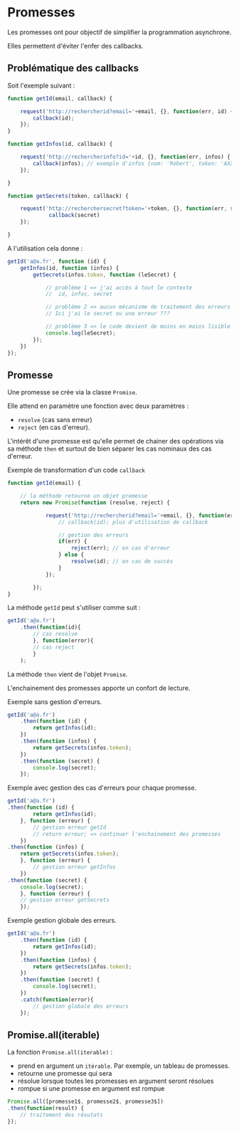 # Promesses

Les promesses ont pour objectif de simplifier la programmation asynchrone.

Elles permettent d'éviter l'enfer des callbacks.

## Problématique des callbacks

Soit l'exemple suivant :

```js
function getId(email, callback) {

    request('http://rechercherid?email='+email, {}, function(err, id) {
        callback(id);
    });
}

function getInfos(id, callback) {

    request('http://rechercherinfo?id='+id, {}, function(err, infos) {
        callback(infos); // exemple d'infos {nom: 'Robert', token: 'AXX'};
    });

}

function getSecrets(token, callback) {

    request('http://recherchersecret?token='+token, {}, function(err, secret) {
             callback(secret)
    });

}
```
A l'utilisation cela donne :

```js
getId('a@a.fr', function (id) {
    getInfos(id, function (infos) {
        getSecrets(infos.token, function (leSecret) {

            // problème 1 => j'ai accès à tout le contexte
            //  id, infos, secret

            // problème 2 => aucun mécanisme de traitement des erreurs
            // Ici j'ai le secret ou une erreur ???

            // problème 3 => le code devient de moins en moins lisible
            console.log(leSecret);
        });
    })
});

```

## Promesse

Une promesse se crée via la classe `Promise`.

Elle attend en paramètre une fonction avec deux paramètres : 

* `resolve` (cas sans erreur)
* `reject` (en cas d'erreur).

L'intérêt d'une promesse est qu'elle permet de chainer des opérations via sa méthode `then` et surtout de bien séparer les cas nominaux des cas d'erreur.

Exemple de transformation d'un code `callback`

```js
function getId(email) {

    // la méthode retourne un objet promesse
    return new Promise(function (resolve, reject) {

            request('http://rechercherid?email='+email, {}, function(err, id) {
                // callback(id); plus d'utilisation de callback

                // gestion des erreurs
                if(err) {
                    reject(err); // en cas d'erreur
                } else {
                    resolve(id); // en cas de succès
                }
            });

        });
}

```

La méthode `getId` peut s'utiliser comme suit :

```js
getId('a@a.fr')
    .then(function(id){
        // cas resolve
        }, function(error){
        // cas reject
        }
    );
```

La méthode `then` vient de l'objet `Promise`.

L'enchainement des promesses apporte un confort de lecture.

Exemple sans gestion d'erreurs.

```js
getId('a@a.fr')
    .then(function (id) {
        return getInfos(id);
    })
    .then(function (infos) {
        return getSecrets(infos.token);
    })
    .then(function (secret) {
        console.log(secret);
    });

```

Exemple avec gestion des cas d'erreurs pour chaque promesse.

```js
getId('a@a.fr')
.then(function (id) {
        return getInfos(id);
    }, function (erreur) {
        // gestion erreur getId
        // return erreur; => continuer l'enchainement des promesses
    })
.then(function (infos) {
    return getSecrets(infos.token);
    }, function (erreur) {
        // gestion erreur getInfos
    })
.then(function (secret) {
    console.log(secret);
    }, function (erreur) {
    // gestion erreur getSecrets
    });
```

Exemple gestion globale des erreurs.

```js
getId('a@a.fr')
    .then(function (id) {
        return getInfos(id);
    })
    .then(function (infos) {
        return getSecrets(infos.token);
    })
    .then(function (secret) {
        console.log(secret);
    })
    .catch(function(error){
        // gestion globale des erreurs
    });
```

## Promise.all(iterable)

La fonction `Promise.all(iterable)` :

* prend en argument un `itérable`. Par exemple, un tableau de promesses.
* retourne une promesse qui sera
 * résolue lorsque toutes les promesses en argument seront résolues
 * rompue si une promesse en argument est rompue
 
 
```js
Promise.all([promesse1$, promesse2$, promesse3$])
.then(function(result) {
    // traitement des résutats
});
```


